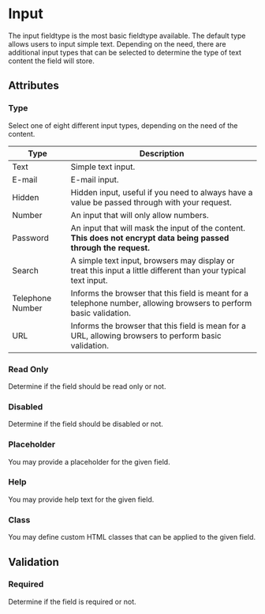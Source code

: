# Input

The input fieldtype is the most basic fieldtype available. The default type allows users to input simple text. Depending on the need, there are additional input types that can be selected to determine the type of text content the field will store.

## Attributes

### Type
Select one of eight different input types, depending on the need of the content.

| Type | Description |
|------|-------------|
| Text | Simple text input. |
| E-mail | E-mail input. |
| Hidden | Hidden input, useful if you need to always have a value be passed through with your request. |
| Number | An input that will only allow numbers. |
| Password | An input that will mask the input of the content. **This does not encrypt data being passed through the request.** |
| Search | A simple text input, browsers may display or treat this input a little different than your typical text input. |
| Telephone Number | Informs the browser that this field is meant for a telephone number, allowing browsers to perform basic validation. |
| URL | Informs the browser that this field is mean for a URL, allowing browsers to perform basic validation. |

### Read Only
Determine if the field should be read only or not.

### Disabled
Determine if the field should be disabled or not.

### Placeholder
You may provide a placeholder for the given field.

### Help
You may provide help text for the given field.

### Class
You may define custom HTML classes that can be applied to the given field.

## Validation

### Required
Determine if the field is required or not.

